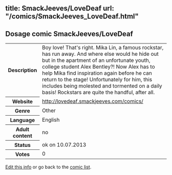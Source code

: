 title: SmackJeeves/LoveDeaf
url: "/comics/SmackJeeves_LoveDeaf.html"
---
Dosage comic SmackJeeves/LoveDeaf
-----------------------------------------

<p id="msg"></p>
<script type="text/javascript">
if (window.location.search === '?edit_info_mail=sent_ok') {
  var elem = document.getElementById("msg");
  elem.innerHTML = 'Edited information sucessfully sent for review, which is usually done daily. Thanks!';
  elem.className = 'ok';
}
</script>
<table class="comicinfo">
<tr>
<th>Description</th><td>Boy love! That's right. Mika Lin, a famous rockstar, has run away. And where else would he hide out but in the apartment of an unfortunate youth, college student Alex Bentley?! Now Alex has to help Mika find inspiration again before he can return to the stage! Unfortunately for him, this includes being molested and tormented on a daily basis! Rockstars are quite the handful, after all.</td>
</tr>
<tr>
<th>Website</th><td><a href="http://lovedeaf.smackjeeves.com/comics/">http://lovedeaf.smackjeeves.com/comics/</a></td>
</tr>
<tr>
<th>Genre</th><td>Other</td>
</tr>
<tr>
<th>Language</th><td>English</td>
</tr>
<tr>
<th>Adult content</th><td>no</td>
</tr>
<tr>
<th>Status</th><td>ok on 10.07.2013</td>
</tr>
<tr>
<th>Votes</th><td>0</td>
</tr>
</table>

[Edit this info](SmackJeeves_LoveDeaf_edit.html) or go back to the [comic list](../comic-index.html).
